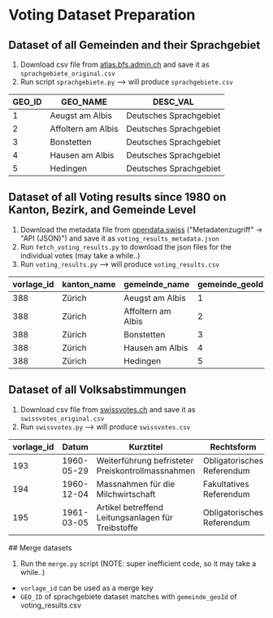 # Voting Dataset Preparation

## Dataset of all Gemeinden and their Sprachgebiet

1. Download csv file from [atlas.bfs.admin.ch](https://www.atlas.bfs.admin.ch/maps/13/de/17138_17137_235_227/26599.html) and save it as `sprachgebiete_original.csv`
2. Run script `sprachgebiete.py` --> will produce `sprachgebiete.csv`

| GEO_ID | GEO_NAME          | DESC_VAL               |
|--------|-------------------|------------------------|
| 1      | Aeugst am Albis   | Deutsches Sprachgebiet |
| 2      | Affoltern am Albis| Deutsches Sprachgebiet |
| 3      | Bonstetten        | Deutsches Sprachgebiet |
| 4      | Hausen am Albis   | Deutsches Sprachgebiet |
| 5      | Hedingen          | Deutsches Sprachgebiet |


## Dataset of all Voting results since 1980 on Kanton, Bezirk, and Gemeinde Level

1. Download the metadata file from [opendata.swiss](https://opendata.swiss/de/dataset/echtzeitdaten-am-abstimmungstag-zu-eidgenoessischen-abstimmungsvorlagen) ("Metadatenzugriff" -> "API (JSON)") and save it as `voting_results_metadata.json`
2. Run `fetch_voting_results.py` to download the json files for the individual votes (may take a while..)
3. Run `voting_results.py` --> will produce `voting_results.csv`

| vorlage_id | kanton_name | gemeinde_name     | gemeinde_geoId | gemeinde_yesPercentage |
|---------------|-------------|-------------------|----------------|------------------------|
| 388          | Zürich      | Aeugst am Albis   | 1              | 45.82278481            |
| 388          | Zürich      | Affoltern am Albis| 2              | 42.41821397            |
| 388          | Zürich      | Bonstetten        | 3              | 51.218062983           |
| 388          | Zürich      | Hausen am Albis   | 4              | 44.277673546           |
| 388          | Zürich      | Hedingen          | 5              | 45.313710302           |


## Dataset of all Volksabstimmungen

1. Download csv file from [swissvotes.ch](https://swissvotes.ch/page/dataset) and save it as `swissvotes_original.csv`
2. Run `swissvotes.py` --> will produce `swissvotes.csv`

| vorlage_id | Datum       | Kurztitel                                         | Rechtsform               | Politikbereich | Departement | Bundesrat | Parlament   | Nationalrat | Ständerat   |
|------------|-------------|--------------------------------------------------|--------------------------|----------------|-------------|-----------|-------------|-------------|-------------|
| 193        | 1960-05-29  | Weiterführung befristeter Preiskontrollmassnahmen | Obligatorisches Referendum | Wirtschaft     | WBF         | N/A       | Befürwortend | Befürwortend | Befürwortend |
| 194        | 1960-12-04  | Massnahmen für die Milchwirtschaft                | Fakultatives Referendum   | Landwirtschaft | WBF         | Befürwortend | Befürwortend | Befürwortend | Befürwortend |
| 195        | 1961-03-05  | Artikel betreffend Leitungsanlagen für Treibstoffe| Obligatorisches Referendum | Energie        | UVEK        | N/A       | Befürwortend | Befürwortend | Befürwortend |




## Merge datasets

1. Run the `merge.py` script (NOTE: super inefficient code, so it may take a while..)


- `vorlage_id` can be used as a merge key
- `GEO_ID` of sprachgebiete dataset matches with `gemeinde_geoId` of voting_results.csv